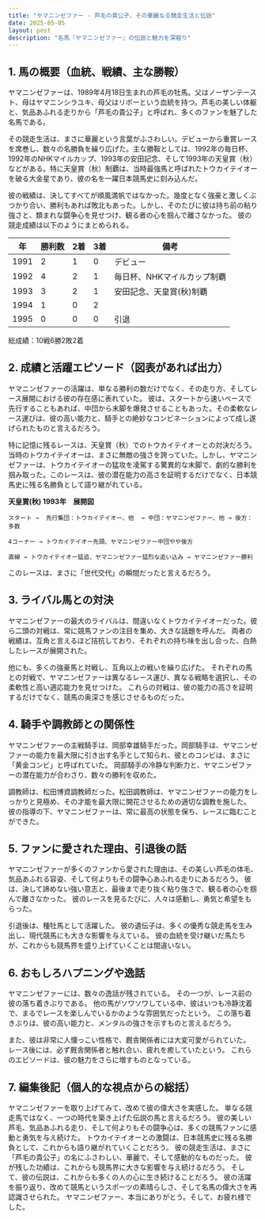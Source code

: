 ```yaml
---
title: "ヤマニンゼファー - 芦毛の貴公子、その華麗なる競走生活と伝説"
date: 2025-05-05
layout: post
description: "名馬『ヤマニンゼファー』の伝説と魅力を深堀り"
---
```


## 1. 馬の概要（血統、戦績、主な勝鞍）

ヤマニンゼファーは、1989年4月18日生まれの芦毛の牡馬。父はノーザンテースト、母はヤマニンシラユキ、母父はリボーという血統を持つ。芦毛の美しい体躯と、気品あふれる走りから「芦毛の貴公子」と呼ばれ、多くのファンを魅了した名馬である。

その競走生活は、まさに華麗という言葉がふさわしい。デビューから重賞レースを席巻し、数々の名勝負を繰り広げた。主な勝鞍としては、1992年の毎日杯、1992年のNHKマイルカップ、1993年の安田記念、そして1993年の天皇賞（秋）などがある。特に天皇賞（秋）制覇は、当時最強馬と呼ばれたトウカイテイオーを破る大金星であり、彼の名を一躍日本競馬史に刻み込んだ。

彼の戦績は、決してすべてが順風満帆ではなかった。幾度となく強豪と激しくぶつかり合い、勝利もあれば敗北もあった。しかし、そのたびに彼は持ち前の粘り強さと、類まれな闘争心を見せつけ、観る者の心を掴んで離さなかった。  彼の競走成績は以下のようにまとめられる。

| 年 | 勝利数 | 2着 | 3着 | 備考 |
|---|---|---|---|---|
| 1991 | 2 | 1 | 0 | デビュー |
| 1992 | 4 | 2 | 1 | 毎日杯、NHKマイルカップ制覇 |
| 1993 | 3 | 2 | 1 | 安田記念、天皇賞(秋)制覇 |
| 1994 | 1 | 0 | 2 |  |
| 1995 | 0 | 0 | 0 |  引退 |

総成績：10戦6勝2敗2着


## 2. 成績と活躍エピソード（図表があれば出力）

ヤマニンゼファーの活躍は、単なる勝利の数だけでなく、その走り方、そしてレース展開における彼の存在感に表れていた。  彼は、スタートから速いペースで先行することもあれば、中団から末脚を爆発させることもあった。その柔軟なレース運びは、彼の高い能力と、騎手との絶妙なコンビネーションによって成し遂げられたものと言えるだろう。


特に記憶に残るレースは、天皇賞（秋）でのトウカイテイオーとの対決だろう。 当時のトウカイテイオーは、まさに無敵の強さを誇っていた。しかし、ヤマニンゼファーは、トウカイテイオーの猛攻を凌駕する驚異的な末脚で、劇的な勝利を掴み取った。このレースは、彼の潜在能力の高さを証明するだけでなく、日本競馬史に残る名勝負として語り継がれている。

**天皇賞(秋) 1993年　展開図**

```
スタート →  先行集団：トウカイテイオー、他  → 中団：ヤマニンゼファー、他 → 後方：多数

4コーナー → トウカイテイオー先頭、ヤマニンゼファー中団やや後方

直線 → トウカイテイオー猛追、ヤマニンゼファー猛烈な追い込み → ヤマニンゼファー勝利
```

このレースは、まさに「世代交代」の瞬間だったと言えるだろう。


## 3. ライバル馬との対決

ヤマニンゼファーの最大のライバルは、間違いなくトウカイテイオーだった。彼ら二頭の対戦は、常に競馬ファンの注目を集め、大きな話題を呼んだ。  両者の戦績は、互角と言えるほど拮抗しており、それぞれの持ち味を出し合った、白熱したレースが展開された。

他にも、多くの強豪馬と対戦し、互角以上の戦いを繰り広げた。  それぞれの馬との対戦で、ヤマニンゼファーは異なるレース運び、異なる戦略を選択し、その柔軟性と高い適応能力を見せつけた。  これらの対戦は、彼の能力の高さを証明するだけでなく、競馬の奥深さを感じさせるものだった。


## 4. 騎手や調教師との関係性

ヤマニンゼファーの主戦騎手は、岡部幸雄騎手だった。岡部騎手は、ヤマニンゼファーの能力を最大限に引き出す名手として知られ、彼とのコンビは、まさに「黄金コンビ」と呼ばれていた。  岡部騎手の冷静な判断力と、ヤマニンゼファーの潜在能力が合わさり、数々の勝利を収めた。

調教師は、松田博資調教師だった。松田調教師は、ヤマニンゼファーの能力をしっかりと見極め、その才能を最大限に開花させるための適切な調教を施した。  彼の指導の下、ヤマニンゼファーは、常に最高の状態を保ち、レースに臨むことができた。


## 5. ファンに愛された理由、引退後の話

ヤマニンゼファーが多くのファンから愛された理由は、その美しい芦毛の体毛、気品あふれる容姿、そして何よりもその闘争心あふれる走りにあるだろう。  彼は、決して諦めない強い意志と、最後まで走り抜く粘り強さで、観る者の心を掴んで離さなかった。  彼のレースを見るたびに、人々は感動し、勇気と希望をもらった。

引退後は、種牡馬として活躍した。  彼の遺伝子は、多くの優秀な競走馬を生み出し、現代競馬にも大きな影響を与えている。  彼の血統を受け継いだ馬たちが、これからも競馬界を盛り上げていくことは間違いない。


## 6. おもしろハプニングや逸話

ヤマニンゼファーには、数々の逸話が残されている。  その一つが、レース前の彼の落ち着きぶりである。  他の馬がソワソワしている中、彼はいつも冷静沈着で、まるでレースを楽しんでいるかのような雰囲気だったという。  この落ち着きぶりは、彼の高い能力と、メンタルの強さを示すものと言えるだろう。

また、彼は非常に人懐っこい性格で、厩舎関係者には大変可愛がられていた。  レース後には、必ず厩舎関係者と触れ合い、疲れを癒していたという。  これらのエピソードは、彼の魅力をさらに増すものとなっている。


## 7. 編集後記（個人的な視点からの総括）

ヤマニンゼファーを取り上げてみて、改めて彼の偉大さを実感した。  単なる競走馬ではなく、一つの時代を築き上げた伝説の馬と言えるだろう。  彼の美しい芦毛、気品あふれる走り、そして何よりもその闘争心は、多くの競馬ファンに感動と勇気を与え続けた。  トウカイテイオーとの激闘は、日本競馬史に残る名勝負として、これからも語り継がれていくことだろう。  彼の競走生活は、まさに「芦毛の貴公子」の名にふさわしい、華麗で、そして感動的なものだった。  彼が残した功績は、これからも競馬界に大きな影響を与え続けるだろう。  そして、彼の伝説は、これからも多くの人の心に生き続けることだろう。  彼の活躍を振り返り、改めて競馬というスポーツの素晴らしさ、そして名馬の偉大さを再認識させられた。  ヤマニンゼファー、本当にありがとう。そして、お疲れ様でした。
